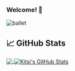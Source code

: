 ### Welcome! 🌱

![ballet](https://media.giphy.com/media/l4FGr8mqLwnqrMlsQ/giphy.gif)

## &#x1f4c8; GitHub Stats

<a href="https://github.com/kitsi/kitsi">
  <img align="center" src="https://github-readme-stats.vercel.app/api/top-langs/?username=kitsi&title_color=ffffff&text_color=c9cacc&icon_color=2bbc8a&bg_color=1d1f21&langs_count=3" />
</a>
<a href="https://github.com/kitsi">
  <img align="center" src="https://github-readme-stats.vercel.app/api?username=kitsi&show_icons=true&line_height=27&count_private=true&title_color=ffffff&text_color=c9cacc&icon_color=2bbc8a&bg_color=1d1f21" alt="Kitsi's GitHub Stats" />
</a>

     
<!--
**kitsi/kitsi** is a ✨ _special_ ✨ repository because its `README.md` (this file) appears on your GitHub profile.

Here are some ideas to get you started:

- 🔭 I’m currently working on ...
- 🌱 I’m currently learning ...
- 👯 I’m looking to collaborate on ...
- 🤔 I’m looking for help with ...
- 💬 Ask me about ...
- 📫 How to reach me: ...
- 😄 Pronouns: ...
- ⚡ Fun fact: ...

👋
-->
